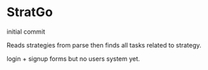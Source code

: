 # StratGo

initial commit

Reads strategies from parse then finds all tasks related to strategy.

login + signup forms but no users system yet.
